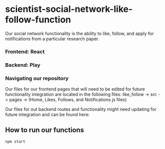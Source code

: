 # scientist-social-network-like-follow-function

Our social network functionality is the ability to like, follow, and apply for notifications from a particular research paper.

### Frontend: React

### Backend: Play

### Navigating our repository
Our files for our frontend pages that will need to be edited for future functionality integration are located in the following files: like_follow -> src -> pages -> (Home, Likes, Follows, and Notifications js files)

Our files for out backend routes and functionality might need updating for future integration and can be found here: 

## How to run our functions

```
npm start
```
